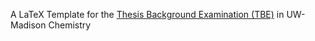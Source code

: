 A LaTeX Template for the [Thesis Background Examination (TBE)](https://chem.wisc.edu/second-year-of-graduate-school/) in UW-Madison Chemistry